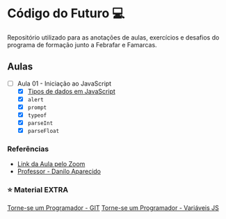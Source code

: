# Código do Futuro :computer:

Repositório utilizado para as anotações de aulas, exercícios e desafios do programa de formação junto a Febrafar e Famarcas.

## Aulas

- [ ] Aula 01 - Iniciação ao JavaScript
  - [x] [Tipos de dados em JavaScript](https://www.w3schools.com/js/js_datatypes.asp)
  - [x] `alert`
  - [x] `prompt`
  - [x] `typeof`
  - [x] `parseInt`
  - [x] `parseFloat`

### Referências

- [Link da Aula pelo Zoom](https://us06web.zoom.us/j/81578411525)
- [Professor - Danilo Aparecido](https://www.linkedin.com/search/results/all/?heroEntityKey=urn%3Ali%3Afsd_profile%3AACoAAAce0SUBo-evw_-UTiCDvRgyEhMratZT51A&keywords=danilo%20aparecido%20dos%20santos&origin=RICH_QUERY_SUGGESTION&position=0&searchId=ce8d26d2-4dca-4800-a1d2-a0dd65fdf5d3&sid=nkG)

### :star: Material EXTRA

[Torne-se um Programador - GIT](https://www.torneseumprogramador.com.br/aula?id=JiyKMqVfP1M&aula=20&tipo=back-end&professor=Danilo)
[Torne-se um Programador - Variáveis JS](https://www.torneseumprogramador.com.br/aula?id=UT4uuKeja68&aula=2&tipo=iniciante&professor=Danilo)
